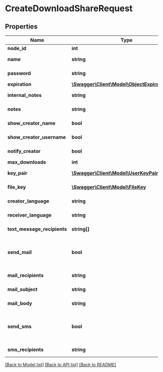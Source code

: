 # CreateDownloadShareRequest

## Properties
Name | Type | Description | Notes
------------ | ------------- | ------------- | -------------
**node_id** | **int** | Source node ID | 
**name** | **string** | Alias name (default: name of the shared node) | [optional] 
**password** | **string** | Access password, not allowed for encrypted shares | [optional] 
**expiration** | [**\Swagger\Client\Model\ObjectExpiration**](ObjectExpiration.md) | Expiration date / time | [optional] 
**internal_notes** | **string** | Internal notes (limited to 255 characters) | [optional] 
**notes** | **string** | User notes (limited to 255 characters) | [optional] 
**show_creator_name** | **bool** | Show creator first and last name. (default: &#x60;false&#x60;) | [optional] 
**show_creator_username** | **bool** | Show creator email address. (default: &#x60;false&#x60;) | [optional] 
**notify_creator** | **bool** | Notify creator on every download. (default: &#x60;false&#x60;) | [optional] 
**max_downloads** | **int** | Max allowed downloads | [optional] 
**key_pair** | [**\Swagger\Client\Model\UserKeyPairContainer**](UserKeyPairContainer.md) | Keypair for Download Share pseudo-user | [optional] 
**file_key** | [**\Swagger\Client\Model\FileKey**](FileKey.md) | Encrypted file key for shares out of encrypted rooms | [optional] 
**creator_language** | **string** | Language tag for messages to creator | [optional] 
**receiver_language** | **string** | Language tag for messages to receiver | [optional] 
**text_message_recipients** | **string[]** | List of recipient FQTNs E.123 / E.164 Format | [optional] 
**send_mail** | **bool** | &#x60;DEPRECATED&#x60;: Notify recipients via email (default: &#x60;false&#x60;) Please use &#x60;POST /shares/uploads/{share_id}/email&#x60; API instead. | [optional] 
**mail_recipients** | **string** | &#x60;DEPRECATED&#x60;: CSV string of recipient email addresses | [optional] 
**mail_subject** | **string** | &#x60;DEPRECATED&#x60;: Notification email subject | [optional] 
**mail_body** | **string** | &#x60;DEPRECATED&#x60;: Notification email content | [optional] 
**send_sms** | **bool** | &#x60;DEPRECATED&#x60;: Send share password via SMS (default: &#x60;false&#x60;) Please use &#x60;textMessageRecipients&#x60; attribute instead. | [optional] 
**sms_recipients** | **string** | &#x60;DEPRECATED&#x60;: CSV string of recipient MSISDNs | [optional] 

[[Back to Model list]](../README.md#documentation-for-models) [[Back to API list]](../README.md#documentation-for-api-endpoints) [[Back to README]](../README.md)


